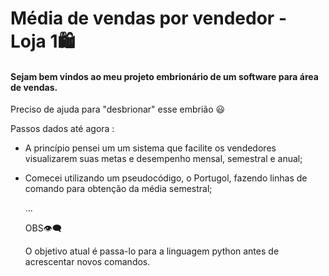 # Média de vendas por vendedor - Loja 1:shopping:



#### Sejam bem vindos ao meu projeto embrionário de um software para área de vendas.

Preciso de ajuda para "desbrionar" esse embrião :smiley:

Passos dados até agora :

- A princípio pensei um um sistema que facilite os vendedores visualizarem suas metas e desempenho mensal, semestral e anual;

- Comecei utilizando um pseudocódigo, o Portugol, fazendo linhas de comando para obtenção da média semestral;

  ...

  

  OBS:eye_speech_bubble:

  O objetivo atual é passa-lo para a linguagem python antes de acrescentar novos comandos.















